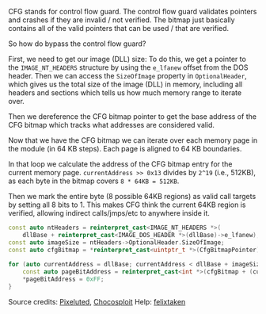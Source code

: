 CFG stands for control flow guard. The control flow guard validates pointers and crashes if they are invalid / not verified. The bitmap just basically contains all of the valid pointers that can be used  / that are verified. 

So how do bypass the control flow guard?

First, we need to get our image (DLL) size: To do this, we get a pointer to the `IMAGE_NT_HEADERS` structure by using the `e_lfanew` offset from the DOS header. Then we can access the `SizeOfImage` property in `OptionalHeader`, which gives us the total size of the image (DLL) in memory, including all headers and sections which tells us how much memory range to iterate over.

Then we dereference the CFG bitmap pointer to get the base address of the CFG bitmap which tracks what addresses are considered valid. 

Now that we have the CFG bitmap we can iterate over each memory page in the module (in 64 KB steps). Each page is aligned to 64 KB boundaries.

In that loop we calculate the address of the CFG bitmap entry for the current memory page. 
`currentAddress >> 0x13` divides by `2^19` (i.e., 512KB), as each byte in the bitmap covers `8 * 64KB = 512KB`. 

Then we mark the entire byte (8 possible 64KB regions) as valid call targets by setting all 8 bits to 1.
This makes CFG think the current 64KB region is verified, allowing indirect calls/jmps/etc to anywhere inside it.

```cpp
const auto ntHeaders = reinterpret_cast<IMAGE_NT_HEADERS *>(  
    dllBase + reinterpret_cast<IMAGE_DOS_HEADER *>(dllBase)->e_lfanew);  
const auto imageSize = ntHeaders->OptionalHeader.SizeOfImage;  
const auto cfgBitmap = *reinterpret_cast<uintptr_t *>(CfgBitmapPointer);  
  
for (auto currentAddress = dllBase; currentAddress < dllBase + imageSize; currentAddress += 0x10000) {  
    const auto pageBitAddress = reinterpret_cast<int *>(cfgBitmap + (currentAddress >> 0x13));  
    *pageBitAddress = 0xFF;  
}
```


Source credits: [Pixeluted](https://github.com/Pixeluted), [Chocosploit](https://github.com/Pixeluted/Chocosploit/blob/master/Entry.cpp#L30)
Help: [felixtaken](https://discord.com/users/964160170273939516)
